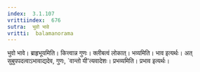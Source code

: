 ```yaml
---
index:  3.1.107
vrittiindex:  676
sutra:  भुवो भावे
vritti:  balamanorama 
---
```


भुवो भावे। ब्राहृभूयमिति। कित्त्वान्न गुणः। क्लीबत्वं लोकात्। भव्यमिति। भाव इत्यर्थः। अत् सुबुपपदत्वाऽभावाद्यदेव, गुणः, `वान्तो यी'त्यवादेशः। प्रभव्यमिति। प्रभाव इत्यर्थः।

